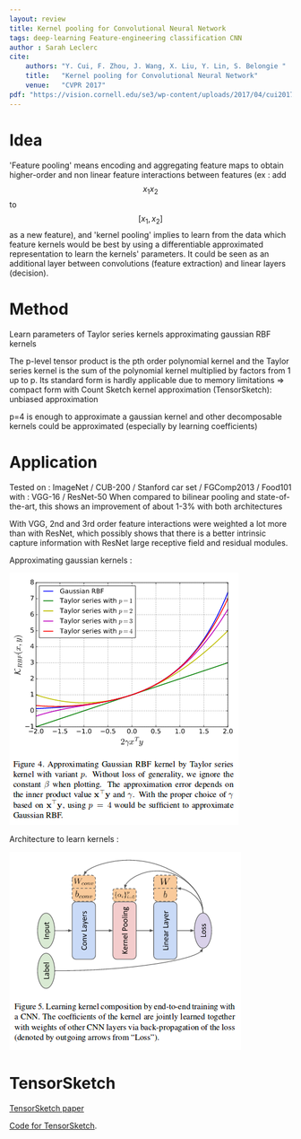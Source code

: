 ```yaml
---
layout: review
title: Kernel pooling for Convolutional Neural Network
tags: deep-learning Feature-engineering classification CNN
author : Sarah Leclerc
cite:
    authors: "Y. Cui, F. Zhou, J. Wang, X. Liu, Y. Lin, S. Belongie "
    title:   "Kernel pooling for Convolutional Neural Network"
    venue:   "CVPR 2017"
pdf: "https://vision.cornell.edu/se3/wp-content/uploads/2017/04/cui2017cvpr.pdf"
---
```


# Idea
  'Feature pooling' means encoding and aggregating feature maps to obtain higher-order and non linear feature interactions between features (ex : add $$ x_1x_2 $$ to $$ [x_1, x_2] $$ as a new feature), and 'kernel pooling' implies to learn from the data which feature kernels would be best by using a differentiable approximated representation to learn the kernels' parameters. It could be seen as an additional layer between convolutions (feature extraction) and linear layers (decision).
   
# Method
  Learn parameters of Taylor series kernels approximating gaussian RBF kernels
  
  The p-level tensor product is the pth order polynomial kernel and the Taylor series kernel is the sum of the polynomial kernel multiplied by factors from 1 up to p.
	Its standard form is hardly applicable due to memory limitations => compact form with Count Sketch kernel approximation (TensorSketch): unbiased approximation
	
p=4 is enough to approximate a gaussian kernel and other decomposable kernels could be approximated (especially by learning coefficients)

# Application
Tested on : ImageNet / CUB-200 / Stanford car set / FGComp2013 / Food101 
with : VGG-16 / ResNet-50
When compared to bilinear pooling and state-of-the-art, this shows an improvement of about 1-3% with both architectures

With VGG, 2nd and 3rd order feature interactions were weighted a lot more than with ResNet, which possibly shows that there is a better intrinsic capture information with ResNet large receptive field and residual modules.

Approximating gaussian kernels :


![](/article/images/kernelpooling/gaussian-kernel-approx.png)

Architecture to learn kernels :


![](/article/images/kernelpooling/architecture.png)
# TensorSketch
[TensorSketch paper](http://www.itu.dk/people/pagh/papers/tensorsketch.pdf)

[Code for TensorSketch](http://www.itu.dk/people/ndap/TensorSketch.m).


